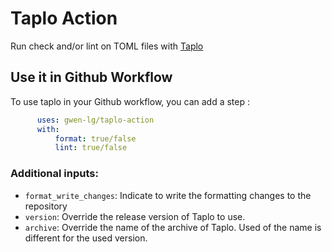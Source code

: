 # Taplo Action
Run check and/or lint on TOML files with [Taplo](https://taplo.tamasfe.dev/)

## Use it in Github Workflow

To use taplo in your Github workflow, you can add a step :
```yaml
      uses: gwen-lg/taplo-action
      with:
          format: true/false
          lint: true/false
```

### Additional inputs:
- `format_write_changes`: Indicate to write the formatting changes to the repository
- `version`: Override the release version of Taplo to use.
- `archive`: Override the name of the archive of Taplo. Used of the name is different for the used version.
